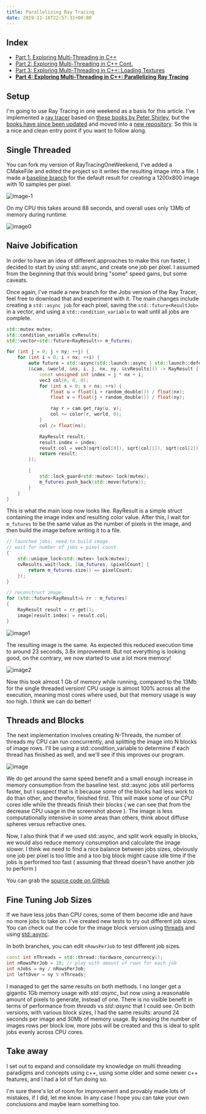 ```yaml
---
title: Parallelizing Ray Tracing
date: 2019-11-16T22:57:31+00:00
---
```


## Index

- [Part 1: Exploring Multi-Threading in C++](2019-10-exploring-multi-threading-in-c/)
- [Part 2: Exploring Multi-Threading in C++ Cont.](2019-10-exploring-multi-threading-in-c-2/)
- [Part 3: Exploring Multi-Threading in C++: Loading Textures](2019-11-exploring-multi-threading-in-c-3)
- **[Part 4: Exploring Multi-Threading in C++: Parallelizing Ray Tracing](2019-11-exploring-multi-threading-in-c-4)**

## Setup

I'm going to use Ray Tracing in one weekend as a basis for this article. I've implemented a [ray tracer](https://github.com/Mikea15/PathTracerSandbox) based on [these books by Peter Shirley](http://in1weekend.blogspot.com/2016/01/ray-tracing-in-one-weekend.html), but the [books have since been updated](https://raytracing.github.io/) and moved into a [new repository](https://github.com/RayTracing/raytracing.github.io). So this is a nice and clean entry point if you want to follow along.

## Single Threaded

You can fork my version of RayTracingOneWeekend, I've added a CMakeFile and edited the project so it writes the resulting image into a file. I made a [baseline branch](https://github.com/Mikea15/raytracing.github.io/tree/baseline/src/InOneWeekend) for the default result for creating a 1200x800 image with 10 samples per pixel.

![image-1](/img/image-6.png)

On my CPU this takes around 88 seconds, and overall uses only 13Mb of memory during runtime.

![image0](/img/image-7.png)

## Naive Jobification

In order to have an idea of different approaches to make this run faster, I decided to start by using std::async, and create one job per pixel. I assumed from the beginning that this would bring "some" speed gains, but some caveats.

Once again, I've made a new branch for the Jobs version of the Ray Tracer, feel free to download that and experiment with it. The main changes include creating a `std::async job` for each pixel, saving the `std::future<ResultJob>` in a vector, and using a `std::condition_variable` to wait until all jobs are complete.

```cpp
std::mutex mutex;
std::condition_variable cvResults;
std::vector<std::future<RayResult>> m_futures;

for (int j = 0; j < ny; ++j) {
	for (int i = 0; i < nx; ++i) {
		auto future = std::async(std::launch::async | std::launch::deferred, 
		[&cam, &world, &ns, i, j, nx, ny, &cvResults]() -> RayResult {
			const unsigned int index = j * nx + i;
			vec3 col(0, 0, 0);
			for (int s = 0; s < ns; ++s) {
				float u = float(i + random_double()) / float(nx);
				float v = float(j + random_double()) / float(ny);

				ray r = cam.get_ray(u, v);
				col += color(r, world, 0);
			}
			col /= float(ns);

			RayResult result;
			result.index = index;
			result.col = vec3(sqrt(col[0]), sqrt(col[1]), sqrt(col[2]));
			return result;
		});

		{
			std::lock_guard<std::mutex> lock(mutex);
			m_futures.push_back(std::move(future));
		}
	}
}
```

This is what the main loop now looks like. RayResult is a simple struct containing the image index and resulting color value. After this, I wait for `m_futures` to be the same value as the number of pixels in the image, and then build the image before writing it to a file.

```cpp
// launched jobs. need to build image.
// wait for number of jobs = pixel count
{
	std::unique_lock<std::mutex> lock(mutex);
	cvResults.wait(lock, [&m_futures, &pixelCount] {
		return m_futures.size() == pixelCount;
	});
}

// reconstruct image.
for (std::future<RayResult>& rr : m_futures)
{
	RayResult result = rr.get();
	image[result.index] = result.col;
}
```

![image1](/img/image-8.png)

The resulting image is the same. As expected this reduced execution time to around 23 seconds, 3.8x improvement. But not everything is looking good, on the contrary, we now started to use a lot more memory!

![image2](/img/image-9.png)

Now this took almost 1 Gb of memory while running, compared to the 13Mb for the single threaded version! CPU usage is almost 100% across all the execution, meaning most cores where used, but that memory usage is way too high. I think we can do better!

## Threads and Blocks

The next implementation involves creating N-Threads, the number of threads my CPU can run concurrently, and splitting the image into N blocks of image rows. I'll be using a std::condition_variable to determine if each thread has finished as well, and we'll see if this improves our program.

![image](/img/image-10.png)

We do get around the same speed benefit and a small enough increase in memory consumption from the baseline test. std::async jobs still performs faster, but I suspect that is it because some of the blocks had less work to do than other, and therefor, finished first. This will make some of our CPU cores idle while the threads finish their blocks ( we can see that from the decrease CPU usage in the screenshot above ). The image is less computationally intensive in some areas than others, think about diffuse spheres versus refractive ones.

Now, I also think that if we used std::async, and split work equally in blocks, we would also reduce memory consumption and calculate the image slower. I think we need to find a nice balance between jobs sizes, obviously one job per pixel is too little and a too big block might cause idle time if the jobs is performed too fast ( assuming that thread doesn't have another job to perform )

You can grab the [source code on GitHub](https://github.com/Mikea15/raytracing.github.io/tree/threads/src/InOneWeekend)

## Fine Tuning Job Sizes

If we have less jobs than CPU cores, some of them become idle and have no more jobs to take on. I've created new tests to try out different job sizes. You can check out the code for the image block version using [threads](https://github.com/Mikea15/raytracing.github.io/tree/threads-jobq) and using [std::async](https://github.com/Mikea15/raytracing.github.io/tree/jobify-blocksizes).

In both branches, you can edit `nRowsPerJob` to test different job sizes.

```cpp
const int nThreads = std::thread::hardware_concurrency();
int nRowsPerJob = 10; // play with amount of rows for each job
int nJobs = ny / nRowsPerJob;
int leftOver = ny % nThreads;
```

I managed to get the same results on both methods. I no longer get a gigantic 1Gb memory usage with _std::async_, but now using a reasonable amount of pixels to generate, instead of one. There is no visible benefit in terms of performance from _threads_ vs _std::async_ that I could see. On both versions, with various block sizes, I had the same results: around 24 seconds per image and 30Mb of memory usage. By keeping the number of images rows per block low, more jobs will be created and this is ideal to split jobs evenly across CPU cores.

## Take away

I set out to expand and consolidate my knowledge on multi threading paradigms and concepts using c++, using some older and some newer c++ features, and I had a lot of fun doing so.

I'm sure there's lot of room for improvement and provably made lots of mistakes, if I did, let me know. In any case I hope you can take your own conclusions and maybe learn something too.
